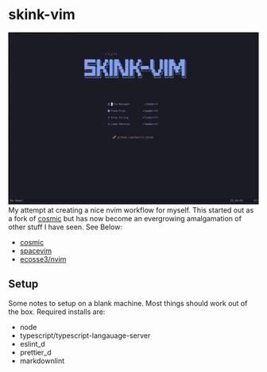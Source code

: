 # skink-vim
![skink-vim](./resources/skink-vim.png)
My attempt at creating a nice nvim workflow for myself. This started out as a fork of [cosmic](https://github.com/CosmicNvim/CosmicNvim)
but has now become an evergrowing amalgamation of other stuff I have seen. See Below:

- [cosmic](https://github.com/CosmicNvim/CosmicNvim)
- [spacevim](https://github.com/SpaceVim/SpaceVim)
- [ecosse3/nvim](https://github.com/ecosse3/nvim)

## Setup
Some notes to setup on a blank machine. Most things should work out of the box. Required installs are:

- node
- typescript/typescript-langauage-server
- eslint_d
- prettier_d
- markdownlint


